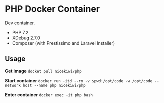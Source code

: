 # PHP Docker Container
Dev container.

- PHP 7.2
- XDebug 2.7.0
- Composer (with Prestissimo and Laravel Installer)

## Usage

**Get image**
`docket pull nicekiwi/php`

**Start container**
`docker run -itd --rm -v $pwd:/opt/code -w /opt/code --network host --name php nicekiwi/php`

**Enter container**
`docker exec -it php bash`
